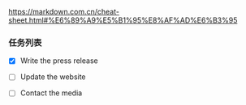 https://markdown.com.cn/cheat-sheet.html#%E6%89%A9%E5%B1%95%E8%AF%AD%E6%B3%95

### 任务列表

- [x] Write the press release
- [ ] Update the website
- [ ] Contact the media

